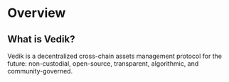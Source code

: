 # Overview

## What is Vedik?

Vedik is a decentralized cross-chain assets management protocol for the future: non-custodial, open-source, transparent, algorithmic, and community-governed.

